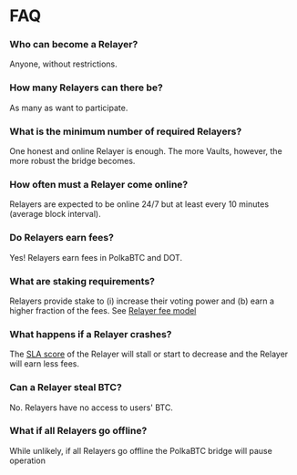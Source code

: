 
# FAQ

### Who can become a Relayer?
Anyone, without restrictions. 

### How many Relayers can there be?
As many as want to participate. 

### What is the minimum number of required Relayers?

One honest and online Relayer is enough.  The more Vaults, however, the more robust the bridge becomes. 

### How often must a Relayer come online?
Relayers are expected to be online 24/7 but at least every 10 minutes (average block interval).

### Do Relayers earn fees?

Yes! Relayers earn fees in PolkaBTC and DOT. 

### What are staking requirements?

Relayers provide stake to (i) increase their voting power and (b) earn a higher fraction of the fees. See [Relayer fee model](/relayer/overview?id=fee-model)

### What happens if a Relayer crashes?

The [SLA score](/relayer/overview?id=service-level-agreements) of the Relayer will stall or start to decrease and the Relayer will earn less fees. 

### Can a Relayer steal BTC?

No. Relayers have no access to users' BTC.

### What if all Relayers go offline?

While unlikely, if all Relayers go offline the PolkaBTC bridge will pause operation 